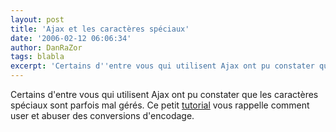 ```yaml
---
layout: post
title: 'Ajax et les caractères spéciaux'
date: '2006-02-12 06:06:34'
author: DanRaZor
tags: blabla
excerpt: 'Certains d''entre vous qui utilisent Ajax ont pu constater que les caractères spéciaux sont parfois mal gérés.   Ce petit [tutorial](http://developpeur.journaldunet.com/tutoriel/php/060210-php-ajax-accents-caracteres-speciaux.shtml) vous rappelle comment user et abuser des conversions d''encodage.'
---
```


Certains d'entre vous qui utilisent Ajax ont pu constater que les caractères spéciaux sont parfois mal gérés.   Ce petit [tutorial](http://developpeur.journaldunet.com/tutoriel/php/060210-php-ajax-accents-caracteres-speciaux.shtml) vous rappelle comment user et abuser des conversions d'encodage.
